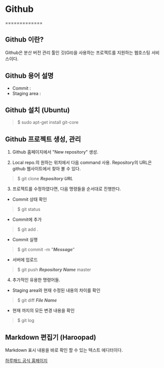 # Github
=============

## Github 이란?
Github은 분산 버전 관리 툴인 깃(Git)을 사용하는 프로젝트를 지원하는 웹호스팅 서비스이다.

## Github 용어 설명
* Commit : 
* Staging area : 

## Github 설치 (Ubuntu)
> $ sudo apt-get install git-core

## Github 프로젝트 생성, 관리
1. Github 홈페이지에서 "New repository" 생성.

2. Local repo.의 원하는 위치에서 다음 command 사용.
   Repository의 URL은 github 웹사이트에서 찾아 볼 수 있다.
> $ git clone __*Repository URL*__

3. 프로젝트를 수정하였다면, 다음 명령들을 순서대로 진행한다.
 * Commit 상태 확인
> $ git status
 * Commit에 추가
> $ git add .
 * Commit 실행
> $ git commit -m "__*Message*__"
 * 서버에 업로드
> $ git push __*Repository Name*__ master

4. 추가적인 유용한 명령어들.
 * Staging area와 현재 수정된 내용의 차이를 확인
> $ git diff __*File Name*__
 * 현재 까지의 모든 변경 내용을 확인
> $ git log

## Markdown 편집기 (Haroopad)
Markdown 표시 내용을 바로 확인 할 수 있는 텍스트 에디터이다.

[하루패드 공식 홈페이지](http://pad.haroopress.com/user.html)